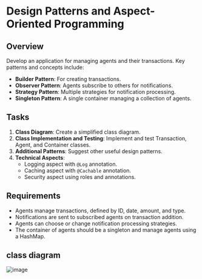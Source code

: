 # Design Patterns and Aspect-Oriented Programming

## Overview
Develop an application for managing agents and their transactions. Key patterns and concepts include:

- **Builder Pattern**: For creating transactions.
- **Observer Pattern**: Agents subscribe to others for notifications.
- **Strategy Pattern**: Multiple strategies for notification processing.
- **Singleton Pattern**: A single container managing a collection of agents.

## Tasks
1. **Class Diagram**: Create a simplified class diagram.
2. **Class Implementation and Testing**: Implement and test Transaction, Agent, and Container classes.
3. **Additional Patterns**: Suggest other useful design patterns.
4. **Technical Aspects**:
   - Logging aspect with `@Log` annotation.
   - Caching aspect with `@Cachable` annotation.
   - Security aspect using roles and annotations.

## Requirements
- Agents manage transactions, defined by ID, date, amount, and type.
- Notifications are sent to subscribed agents on transaction addition.
- Agents can choose or change notification processing strategies.
- The container of agents should be a singleton and manage agents using a HashMap.
## class diagram
![image](https://github.com/ahmederaoui/design-pattern-for-agents-management/assets/96418903/0e10ed33-efbf-454c-9b77-b380b065cec4)
